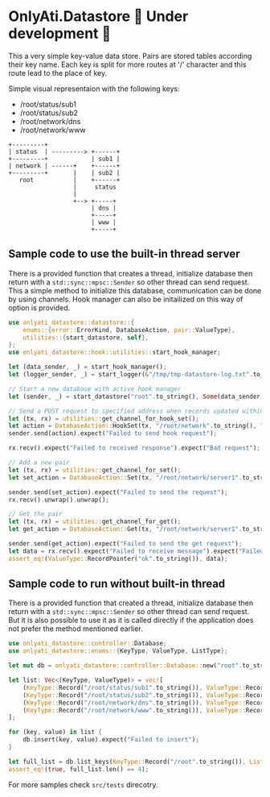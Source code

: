 # OnlyAti.Datastore :construction: Under development :construction:
 
This a very simple key-value data store. Pairs are stored tables according their key name.
Each key is split for more routes at '/' character and this route lead to the place of key.

Simple visual representaion with the following keys:
- /root/status/sub1
- /root/status/sub2
- /root/network/dns
- /root/network/www
```plain
+---------+
| status  | ---------> +------+
+---------+            | sub1 |
| network | ------+    +------+
+---------+       |    | sub2 |
   root           |    +------+
                  |     status
                  |
                  +--> +-----+
                       | dns |
                       +-----+
                       | www |
                       +-----+
```

## Sample code to use the built-in thread server

There is a provided function that creates a thread, initialize database then return with a `std::sync::mpsc::Sender` so other thread can send request.
This a simple method to initialize this database, communication can be done by using channels. Hook manager can also be initailized on this way of option is provided.

```rust
use onlyati_datastore::datastore::{
    enums::{error::ErrorKind, DatabaseAction, pair::ValueType},
    utilities::{start_datastore, self},
};
use onlyati_datastore::hook::utilities::start_hook_manager;

let (data_sender, _) = start_hook_manager();
let (logger_sender, _) = start_logger(&"/tmp/tmp-datastore-log.txt".to_string());

// Start a new database with active hook manager
let (sender, _) = start_datastore("root".to_string(), Some(data_sender), Some(logger_sender));

// Send a POST request to specified address when records updated within /root/status
let (tx, rx) = utilities::get_channel_for_hook_set();
let action = DatabaseAction::HookSet(tx, "/root/network".to_string(), "http://127.0.0.1:3031".to_string());
sender.send(action).expect("Failed to send hook request");

rx.recv().expect("Failed to received response").expect("Bad request");

// Add a new pair
let (tx, rx) = utilities::get_channel_for_set();
let set_action = DatabaseAction::Set(tx, "/root/network/server1".to_string(), "ok".to_string());

sender.send(set_action).expect("Failed to send the request");
rx.recv().unwrap().unwrap();

// Get the pair
let (tx, rx) = utilities::get_channel_for_get();
let get_action = DatabaseAction::Get(tx, "/root/network/server1".to_string());

sender.send(get_action).expect("Failed to send the get request");
let data = rx.recv().expect("Failed to receive message").expect("Failed to get data");
assert_eq!(ValueType::RecordPointer("ok".to_string()), data);
```

## Sample code to run without built-in thread

There is a provided function that created a thread, initialize database then return with a `std::sync::mpsc::Sender` so other thread can send request.
But it is also possible to use it as it is called directly if the application does not prefer the method mentioned earlier.

```rust
use onlyati_datastore::controller::Database;
use onlyati_datastore::enums::{KeyType, ValueType, ListType};

let mut db = onlyati_datastore::controller::Database::new("root".to_string()).unwrap();

let list: Vec<(KeyType, ValueType)> = vec![
    (KeyType::Record("/root/status/sub1".to_string()), ValueType::RecordPointer("OK".to_string())),
    (KeyType::Record("/root/status/sub2".to_string()), ValueType::RecordPointer("NOK".to_string())),
    (KeyType::Record("/root/network/dns".to_string()), ValueType::RecordPointer("OK".to_string())),
    (KeyType::Record("/root/network/www".to_string()), ValueType::RecordPointer("NOK".to_string())),
];

for (key, value) in list {
    db.insert(key, value).expect("Failed to insert");
}

let full_list = db.list_keys(KeyType::Record("/root".to_string()), ListType::All).expect("Failed to get all keys");
assert_eq!(true, full_list.len() == 4);
```

For more samples check `src/tests` direcotry.
